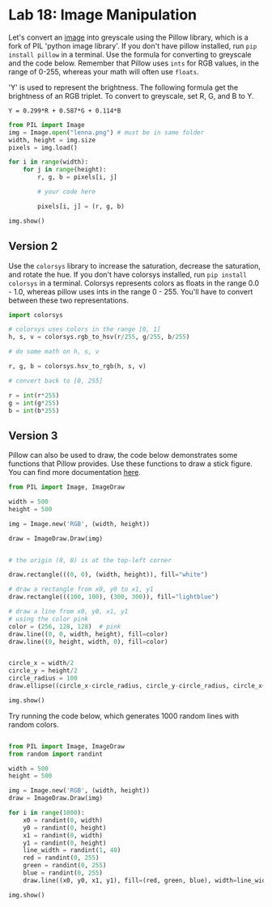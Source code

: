 # Lab 18: Image Manipulation

Let's convert an [image](https://upload.wikimedia.org/wikipedia/en/2/24/Lenna.png) into greyscale using the Pillow library, which is a fork of PIL 'python image library'. If you don't have pillow installed, run `pip install pillow` in a terminal. Use the formula for converting to greyscale and the code below. Remember that Pillow uses `ints` for RGB values, in the range of 0-255, whereas your math will often use `floats`. 

'Y' is used to represent the brightness. The following formula get the brightness of an RGB triplet. To convert to greyscale, set R, G, and B to Y.

`Y = 0.299*R + 0.587*G + 0.114*B`

```python
from PIL import Image
img = Image.open("lenna.png") # must be in same folder
width, height = img.size
pixels = img.load()

for i in range(width):
    for j in range(height):
        r, g, b = pixels[i, j]

        # your code here

        pixels[i, j] = (r, g, b)

img.show()

```



## Version 2

Use the `colorsys` library to increase the saturation, decrease the saturation, and rotate the hue. If you don't have colorsys installed, run `pip install colorsys` in a terminal. Colorsys represents colors as floats in the range 0.0 - 1.0, whereas pillow uses ints in the range 0 - 255. You'll have to convert between these two representations.

```python
import colorsys

# colorsys uses colors in the range [0, 1]
h, s, v = colorsys.rgb_to_hsv(r/255, g/255, b/255)

# do some math on h, s, v

r, g, b = colorsys.hsv_to_rgb(h, s, v)

# convert back to [0, 255]

r = int(r*255)
g = int(g*255)
b = int(b*255)
```

## Version 3

Pillow can also be used to draw, the code below demonstrates some functions that Pillow provides. Use these functions to draw a stick figure. You can find more documentation [here](http://pillow.readthedocs.io/en/4.2.x/reference/ImageDraw.html).

```python
from PIL import Image, ImageDraw

width = 500
height = 500

img = Image.new('RGB', (width, height))

draw = ImageDraw.Draw(img)


# the origin (0, 0) is at the top-left corner

draw.rectangle(((0, 0), (width, height)), fill="white")

# draw a rectangle from x0, y0 to x1, y1
draw.rectangle(((100, 100), (300, 300)), fill="lightblue")

# draw a line from x0, y0, x1, y1
# using the color pink
color = (256, 128, 128)  # pink
draw.line((0, 0, width, height), fill=color)
draw.line((0, height, width, 0), fill=color)


circle_x = width/2
circle_y = height/2
circle_radius = 100
draw.ellipse((circle_x-circle_radius, circle_y-circle_radius, circle_x+circle_radius, circle_y+circle_radius), fill='lightgreen')

img.show()
```

Try running the code below, which generates 1000 random lines with random colors.

```python

from PIL import Image, ImageDraw
from random import randint

width = 500
height = 500

img = Image.new('RGB', (width, height))
draw = ImageDraw.Draw(img)

for i in range(1000):
    x0 = randint(0, width)
    y0 = randint(0, height)
    x1 = randint(0, width)
    y1 = randint(0, height)
    line_width = randint(1, 40)
    red = randint(0, 255)
    green = randint(0, 255)
    blue = randint(0, 255)
    draw.line((x0, y0, x1, y1), fill=(red, green, blue), width=line_width)

img.show()
```
